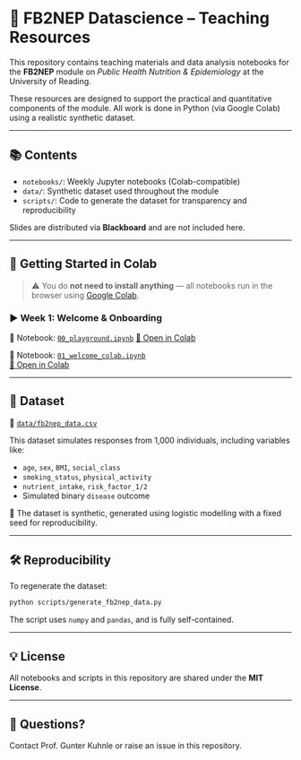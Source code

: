 # 🧪 FB2NEP Datascience – Teaching Resources

This repository contains teaching materials and data analysis notebooks for the **FB2NEP** module on *Public Health Nutrition & Epidemiology* at the University of Reading.

These resources are designed to support the practical and quantitative components of the module. All work is done in Python (via Google Colab) using a realistic synthetic dataset.

---

## 📚 Contents

- `notebooks/`: Weekly Jupyter notebooks (Colab-compatible)
- `data/`: Synthetic dataset used throughout the module
- `scripts/`: Code to generate the dataset for transparency and reproducibility

Slides are distributed via **Blackboard** and are not included here.

---

## 🔗 Getting Started in Colab

> ⚠️ You do **not need to install anything** — all notebooks run in the browser using [Google Colab](https://colab.research.google.com).

### ▶️ Week 1: Welcome & Onboarding

📓 Notebook: [`00_playground.ipynb`](notebooks/01_playground.ipynb)
<a href="https://colab.research.google.com/github/ggkuhnle/FB2NEP_datascience/blob/main/notebooks/01_playground.ipynb" target="_blank">🚀 Open in Colab</a>

📓 Notebook: [`01_welcome_colab.ipynb`](notebooks/01_welcome_colab.ipynb)  
<a href="https://colab.research.google.com/github/ggkuhnle/FB2NEP_datascience/blob/main/notebooks/01_welcome_colab.ipynb" target="_blank">🚀 Open in Colab</a>

---

## 📁 Dataset

📄 [`data/fb2nep_data.csv`](data/fb2nep_data.csv)

This dataset simulates responses from 1,000 individuals, including variables like:

- `age`, `sex`, `BMI`, `social_class`
- `smoking_status`, `physical_activity`
- `nutrient_intake`, `risk_factor_1/2`
- Simulated binary `disease` outcome

🧬 The dataset is synthetic, generated using logistic modelling with a fixed seed for reproducibility.

---

## 🛠️ Reproducibility

To regenerate the dataset:

```bash
python scripts/generate_fb2nep_data.py
```

The script uses `numpy` and `pandas`, and is fully self-contained.

---

## 💡 License

All notebooks and scripts in this repository are shared under the **MIT License**.

---

## 🙋 Questions?

Contact Prof. Gunter Kuhnle or raise an issue in this repository.
